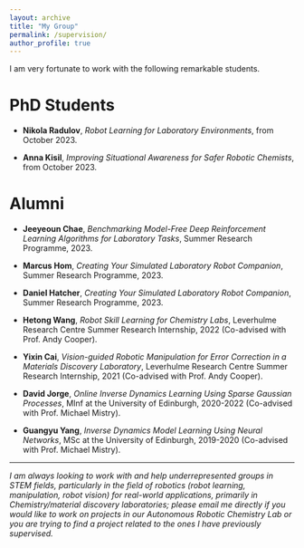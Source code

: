 ```yaml
---
layout: archive
title: "My Group"
permalink: /supervision/
author_profile: true
---
```

I am very fortunate to work with the following remarkable students.

# PhD Students

- **Nikola Radulov**, _Robot Learning for Laboratory Environments_, from October 2023.

- **Anna Kisil**, _Improving Situational Awareness for Safer Robotic Chemists_, from October 2023.

# Alumni

- **Jeeyeoun Chae**, _Benchmarking Model-Free Deep Reinforcement Learning Algorithms for Laboratory Tasks_, Summer Research Programme, 2023.

- **Marcus Hom**, _Creating Your Simulated Laboratory Robot Companion_, Summer Research Programme, 2023.

- **Daniel Hatcher**, _Creating Your Simulated Laboratory Robot Companion_, Summer Research Programme, 2023.

- **Hetong Wang**, _Robot Skill Learning for Chemistry Labs_, Leverhulme Research Centre Summer Research Internship, 2022 (Co-advised with Prof. Andy Cooper).

- **Yixin Cai**, _Vision-guided Robotic Manipulation for Error Correction in a Materials Discovery Laboratory_, Leverhulme Research Centre Summer Research Internship, 2021 (Co-advised with Prof. Andy Cooper).

- **David Jorge**, _Online Inverse Dynamics Learning Using Sparse Gaussian Processes_, MInf at the University of Edinburgh, 2020-2022 (Co-advised with Prof. Michael Mistry).

- **Guangyu Yang**, _Inverse Dynamics Model Learning Using Neural Networks_, MSc at the University of Edinburgh, 2019-2020 (Co-advised with Prof. Michael Mistry).

---

_I am always looking to work with and help underrepresented groups in STEM fields, particularly in the field of robotics (robot learning, manipulation, robot vision) for real-world applications, primarily in Chemistry/material discovery laboratories; please email me directly if you would like to work on projects in our Autonomous Robotic Chemistry Lab or you are trying to find a project related to the ones I have previously supervised._



